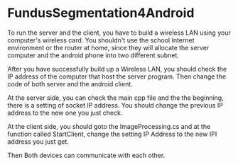 # FundusSegmentation4Android

To run the server and the client, you have to build a wireless LAN using your computer's wireless card.
You shouldn't use the school Internet environment or the router at home, since they will allocate the server computer and the android phone into two different subnet.

After you have successfully build up a Wireless LAN, you should check the IP address of the computer that host the server program.
Then change the code of both server and the android client.

At the server side, you can check the main cpp file and the the beginning, there is a setting of socket IP address. You should change the previous IP address to the new one you just check.

At the client side, you should goto the ImageProcessing.cs and at the function called StartClient, change the setting IP Address to the new IPI address you just get.

Then Both devices can communicate with each other.
